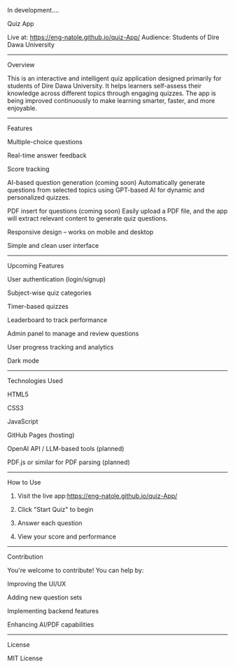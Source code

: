 In development....


Quiz App

Live at: https://eng-natole.github.io/quiz-App/
Audience: Students of Dire Dawa University


---

Overview

This is an interactive and intelligent quiz application designed primarily for students of Dire Dawa University. It helps learners self-assess their knowledge across different topics through engaging quizzes. The app is being improved continuously to make learning smarter, faster, and more enjoyable.


---

Features

Multiple-choice questions

Real-time answer feedback

Score tracking

AI-based question generation (coming soon)
Automatically generate questions from selected topics using GPT-based AI for dynamic and personalized quizzes.

PDF insert for questions (coming soon)
Easily upload a PDF file, and the app will extract relevant content to generate quiz questions.

Responsive design – works on mobile and desktop

Simple and clean user interface



---

Upcoming Features

User authentication (login/signup)

Subject-wise quiz categories

Timer-based quizzes

Leaderboard to track performance

Admin panel to manage and review questions

User progress tracking and analytics

Dark mode



---

Technologies Used

HTML5

CSS3

JavaScript

GitHub Pages (hosting)

OpenAI API / LLM-based tools (planned)

PDF.js or similar for PDF parsing (planned)



---

How to Use

1. Visit the live app:https://eng-natole.github.io/quiz-App/


2. Click "Start Quiz" to begin


3. Answer each question


4. View your score and performance




---

Contribution

You're welcome to contribute! You can help by:

Improving the UI/UX

Adding new question sets

Implementing backend features

Enhancing AI/PDF capabilities



---

License

MIT License